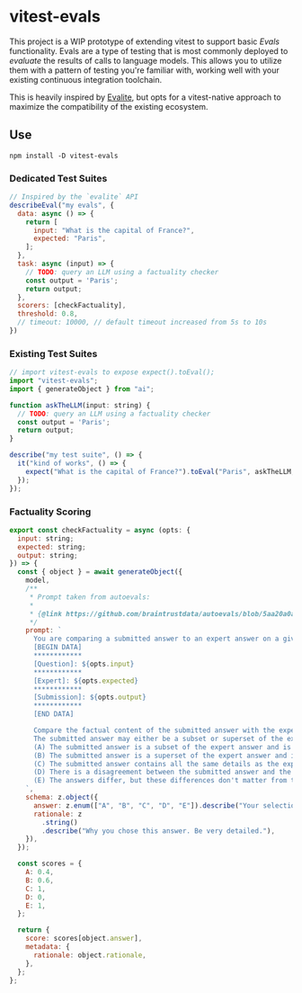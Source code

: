 # vitest-evals

This project is a WIP prototype of extending vitest to support basic _Evals_ functionality. Evals are a type of testing that is most commonly deployed to _evaluate_ the results of calls to language models. This allows you to utilize them with a pattern of testing you're familiar with, working well with your existing continuous integration toolchain.

This is heavily inspired by [Evalite](https://www.evalite.dev/), but opts for a vitest-native approach to maximize the compatibility of the existing ecosystem.

## Use

```shell
npm install -D vitest-evals
```

### Dedicated Test Suites

```javascript
// Inspired by the `evalite` API
describeEval("my evals", {
  data: async () => {
    return [
      input: "What is the capital of France?",
      expected: "Paris",
    ];
  },
  task: async (input) => {
    // TODO: query an LLM using a factuality checker
    const output = 'Paris';
    return output;
  },
  scorers: [checkFactuality],
  threshold: 0.8,
  // timeout: 10000, // default timeout increased from 5s to 10s
})
```

### Existing Test Suites

```javascript
// import vitest-evals to expose expect().toEval();
import "vitest-evals";
import { generateObject } from "ai";

function askTheLLM(input: string) {
  // TODO: query an LLM using a factuality checker
  const output = 'Paris';
  return output;
}

describe("my test suite", () => {
  it("kind of works", () => {
    expect("What is the capital of France?").toEval("Paris", askTheLLM, checkFactuality, 0.8)
  });
});
```

### Factuality Scoring

```javascript
export const checkFactuality = async (opts: {
  input: string;
  expected: string;
  output: string;
}) => {
  const { object } = await generateObject({
    model,
    /**
     * Prompt taken from autoevals:
     *
     * {@link https://github.com/braintrustdata/autoevals/blob/5aa20a0a9eb8fc9e07e9e5722ebf71c68d082f32/templates/factuality.yaml}
     */
    prompt: `
      You are comparing a submitted answer to an expert answer on a given question. Here is the data:
      [BEGIN DATA]
      ************
      [Question]: ${opts.input}
      ************
      [Expert]: ${opts.expected}
      ************
      [Submission]: ${opts.output}
      ************
      [END DATA]

      Compare the factual content of the submitted answer with the expert answer. Ignore any differences in style, grammar, or punctuation.
      The submitted answer may either be a subset or superset of the expert answer, or it may conflict with it. Determine which case applies. Answer the question by selecting one of the following options:
      (A) The submitted answer is a subset of the expert answer and is fully consistent with it.
      (B) The submitted answer is a superset of the expert answer and is fully consistent with it.
      (C) The submitted answer contains all the same details as the expert answer.
      (D) There is a disagreement between the submitted answer and the expert answer.
      (E) The answers differ, but these differences don't matter from the perspective of factuality.
    `,
    schema: z.object({
      answer: z.enum(["A", "B", "C", "D", "E"]).describe("Your selection."),
      rationale: z
        .string()
        .describe("Why you chose this answer. Be very detailed."),
    }),
  });

  const scores = {
    A: 0.4,
    B: 0.6,
    C: 1,
    D: 0,
    E: 1,
  };

  return {
    score: scores[object.answer],
    metadata: {
      rationale: object.rationale,
    },
  };
};
```
